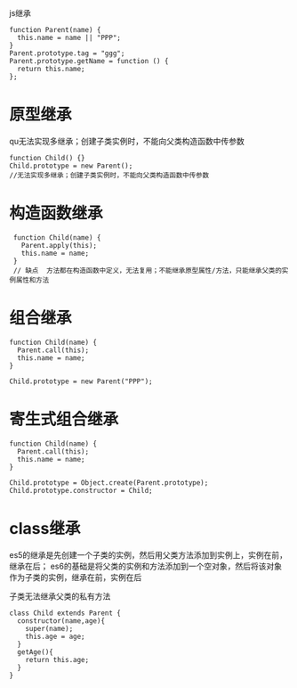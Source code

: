 js继承
```
function Parent(name) {
  this.name = name || "PPP";
}
Parent.prototype.tag = "ggg";
Parent.prototype.getName = function () {
  return this.name;
};
```
# 原型继承
qu无法实现多继承；创建子类实例时，不能向父类构造函数中传参数
```
function Child() {}
Child.prototype = new Parent();
//无法实现多继承；创建子类实例时，不能向父类构造函数中传参数
```
# 构造函数继承
```
 function Child(name) {
   Parent.apply(this);
   this.name = name;
 }
 // 缺点  方法都在构造函数中定义，无法复用；不能继承原型属性/方法，只能继承父类的实例属性和方法
```

# 组合继承
```
function Child(name) {
  Parent.call(this);
  this.name = name;
}

Child.prototype = new Parent("PPP");
```

# 寄生式组合继承
```
function Child(name) {
  Parent.call(this);
  this.name = name;
}

Child.prototype = Object.create(Parent.prototype);
Child.prototype.constructor = Child;
```

# class继承
es5的继承是先创建一个子类的实例，然后用父类方法添加到实例上，实例在前，继承在后；
es6的基础是将父类的实例和方法添加到一个空对象，然后将该对象作为子类的实例，继承在前，实例在后

子类无法继承父类的私有方法

```
class Child extends Parent {
  constructor(name,age){
    super(name);
    this.age = age;
  }
  getAge(){
    return this.age;
  }
}
```